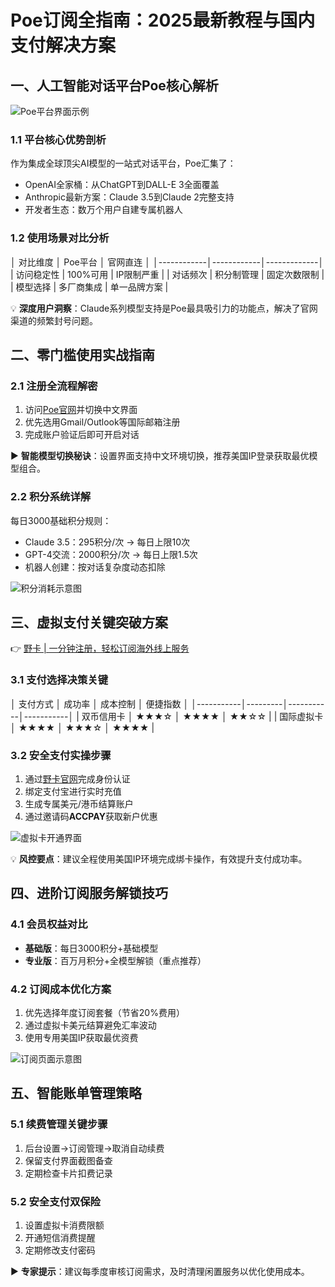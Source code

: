 # Poe订阅全指南：2025最新教程与国内支付解决方案

## 一、人工智能对话平台Poe核心解析
![Poe平台界面示例](https://bbtdd.com/wp-content/uploads/img/369388560.webp)

### 1.1 平台核心优势剖析
作为集成全球顶尖AI模型的一站式对话平台，Poe汇集了：
- OpenAI全家桶：从ChatGPT到DALL-E 3全面覆盖
- Anthropic最新方案：Claude 3.5到Claude 2完整支持
- 开发者生态：数万个用户自建专属机器人

### 1.2 使用场景对比分析
│ 对比维度   │ Poe平台    │ 官网直连    │
│------------│------------│-------------│
| 访问稳定性 | 100%可用    | IP限制严重   |
| 对话频次   | 积分制管理  | 固定次数限制 |
| 模型选择   | 多厂商集成  | 单一品牌方案 |

💡 **深度用户洞察**：Claude系列模型支持是Poe最具吸引力的功能点，解决了官网渠道的频繁封号问题。

## 二、零门槛使用实战指南
### 2.1 注册全流程解密
1. 访问[Poe官网](https://poe.com/)并切换中文界面
2. 优先选用Gmail/Outlook等国际邮箱注册
3. 完成账户验证后即可开启对话

▶️ **智能模型切换秘诀**：设置界面支持中文环境切换，推荐美国IP登录获取最优模型组合。

### 2.2 积分系统详解
每日3000基础积分规则：
- Claude 3.5：295积分/次 → 每日上限10次
- GPT-4交流：2000积分/次 → 每日上限1.5次
- 机器人创建：按对话复杂度动态扣除

![积分消耗示意图](https://bbtdd.com/wp-content/uploads/img/25938579414.webp)

## 三、虚拟支付关键突破方案
👉 [野卡 | 一分钟注册，轻松订阅海外线上服务](https://bbtdd.com/yeka)

### 3.1 支付选择决策关键
│ 支付方式  │ 成功率  │ 成本控制  │ 便捷指数  │
│-----------│---------│-----------│-----------│
| 双币信用卡 │ ★★★☆    │ ★★★★      │ ★★☆☆      |
| 国际虚拟卡 │ ★★★★    │ ★★★☆      │ ★★★★      |

### 3.2 安全支付实操步骤
1. 通过[野卡官网](https://bbtdd.com/yeka)完成身份认证
2. 绑定支付宝进行实时充值
3. 生成专属美元/港币结算账户
4. 通过邀请码**ACCPAY**获取新户优惠

![虚拟卡开通界面](https://bbtdd.com/wp-content/uploads/img/263436400.webp)

💡 **风控要点**：建议全程使用美国IP环境完成绑卡操作，有效提升支付成功率。

## 四、进阶订阅服务解锁技巧
### 4.1 会员权益对比
- **基础版**：每日3000积分+基础模型
- **专业版**：百万月积分+全模型解锁（重点推荐）

### 4.2 订阅成本优化方案
1. 优先选择年度订阅套餐（节省20%费用）
2. 通过虚拟卡美元结算避免汇率波动
3. 使用专用美国IP获取最优资费

![订阅页面示意图](https://bbtdd.com/wp-content/uploads/img/985829465032.webp)

## 五、智能账单管理策略
### 5.1 续费管理关键步骤
1. 后台设置→订阅管理→取消自动续费
2. 保留支付界面截图备查
3. 定期检查卡片扣费记录

### 5.2 安全支付双保险
1. 设置虚拟卡消费限额
2. 开通短信消费提醒
3. 定期修改支付密码

▶️ **专家提示**：建议每季度审核订阅需求，及时清理闲置服务以优化使用成本。